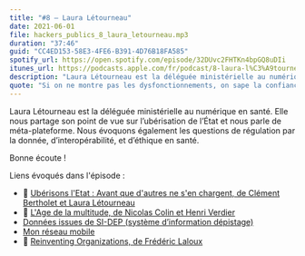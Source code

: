 ```yaml
---
title: "#8 – Laura Létourneau"
date: 2021-06-01
file: hackers_publics_8_laura_letourneau.mp3
duration: "37:46"
guid: "CC4ED153-58E3-4FE6-B391-4D76B18FA585"
spotify_url: https://open.spotify.com/episode/32DUvc2FHTKn4bpGQ8uDIi
itunes_url: https://podcasts.apple.com/fr/podcast/8-laura-l%C3%A9tourneau-si-on-ne-montre-pas-les-dysfonctionnements/id1498775170?i=1000523324055
description: "Laura Létourneau est la déléguée ministérielle au numérique en santé. Elle nous partage son point de vue sur l’ubérisation de l’État et nous parle de méta-plateforme. Nous évoquons également les questions de régulation par la donnée, d’interopérabilité, et d’éthique en santé."
quote: "Si on ne montre pas les dysfonctionnements, on sape la confiance parce que les gens savent bien que tout n’est pas parfait."
---
```

Laura Létourneau est la déléguée ministérielle au numérique en santé. Elle nous partage son point de vue sur l’ubérisation de l’État et nous parle de méta-plateforme. Nous évoquons également les questions de régulation par la donnée, d’interopérabilité, et d’éthique en santé.

Bonne écoute !

Liens évoqués dans l'épisode :

* 📘 [Ubérisons l'Etat : Avant que d'autres ne s'en chargent, de Clément Bertholet et Laura Létourneau](https://www.armand-colin.com/uberisons-letat-avant-que-dautres-ne-sen-chargent-9782200617868)
* 📘 [L'Age de la multitude, de Nicolas Colin et Henri Verdier](https://www.armand-colin.com/lage-de-la-multitude-2e-ed-entreprendre-et-gouverner-apres-la-revolution-numerique-9782200601447)
* [Données issues de SI-DEP (système d’information dépistage)](https://www.data.gouv.fr/fr/datasets/donnees-relatives-aux-resultats-des-tests-virologiques-covid-19/)
* [Mon réseau mobile](https://monreseaumobile.arcep.fr/)
* 📘 [Reinventing Organizations, de Frédéric Laloux](https://www.reinventingorganizations.com/)
